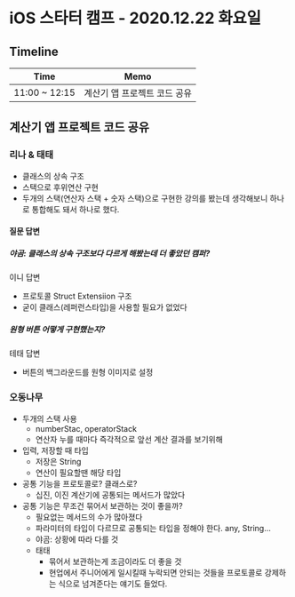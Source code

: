# iOS 스타터 캠프 - 2020.12.22 화요일

## Timeline

Time          | Memo 
------------- | ------
11:00 ~ 12:15 | 계산기 앱 프로젝트 코드 공유


## 계산기 앱 프로젝트 코드 공유

### 리나 & 태태

- 클래스의 상속 구조
- 스택으로 후위연산 구현
- 두개의 스택(연산자 스택 + 숫자 스택)으로 구현한 강의를 봤는데 생각해보니 하나로 통합해도 돼서 하나로 했다.

#### 질문 답변

##### 야곰: 클래스의 상속 구조보다 다르게 해봤는데 더 좋았던 캠퍼?

이니 답변
- 프로토콜 Struct Extensiion 구조
- 굳이 클래스(레퍼런스타입)을 사용할 필요가 없었다

##### 원형 버튼 어떻게 구현했는지?

테태 답변
- 버튼의 백그라운드를 원형 이미지로 설정

### 오동나무

- 두개의 스택 사용
    - numberStac, operatorStack
    - 연산자 누를 때마다 즉각적으로 앞선 계산 결과를 보기위해
- 입력, 저장할 때 타입
    - 저장은 String
    - 연산이 필요할땐 해당 타입
- 공통 기능을 프로토콜로? 클래스로?
    - 십진, 이진 계산기에 공통되는 메서드가 많았다
- 공통 기능은 무조건 묶어서 보관하는 것이 좋을까?
    - 필요없는 메서드의 수가 많아졌다
    - 파라미터의 타입이 다르므로 공통되는 타입을 정해야 한다. any, String...
    - 야곰: 상황에 따라 다를 것
    - 태태
        - 묶어서 보관하는게 조금이라도 더 좋을 것
        - 현업에서 주니어에게 일시킬때 누락되면 안되는 것들을 프로토콜로 강제하는 식으로 넘겨준다는 얘기도 들었다.
    

